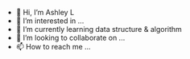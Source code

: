- 👋 Hi, I’m Ashley L
- 👀 I’m interested in ...
- 🌱 I’m currently learning data structure & algorithm
- 💞️ I’m looking to collaborate on ...
- 📫 How to reach me ...

<!---
ashley068/ashley068 is a ✨ special ✨ repository because its `README.md` (this file) appears on your GitHub profile.
You can click the Preview link to take a look at your changes.
--->
